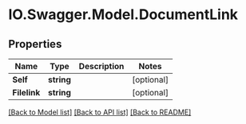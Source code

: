 # IO.Swagger.Model.DocumentLink
## Properties

Name | Type | Description | Notes
------------ | ------------- | ------------- | -------------
**Self** | **string** |  | [optional] 
**Filelink** | **string** |  | [optional] 

[[Back to Model list]](../README.md#documentation-for-models) [[Back to API list]](../README.md#documentation-for-api-endpoints) [[Back to README]](../README.md)

